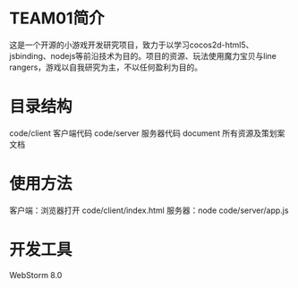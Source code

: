 TEAM01简介
======
这是一个开源的小游戏开发研究项目，致力于以学习cocos2d-html5、jsbinding、nodejs等前沿技术为目的。项目的资源、玩法使用魔力宝贝与line rangers，游戏以自我研究为主，不以任何盈利为目的。

目录结构
======
code/client 客户端代码
code/server 服务器代码
document 所有资源及策划案文档

使用方法
======
客户端：浏览器打开 code/client/index.html
服务器：node code/server/app.js

开发工具
======
WebStorm 8.0
